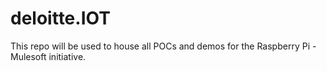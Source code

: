 # deloitte.IOT
This repo will be used to house all POCs and demos for the Raspberry Pi - Mulesoft initiative. 
